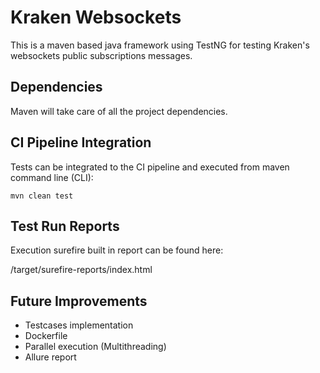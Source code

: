 # Kraken Websockets
This is a maven based java framework using TestNG for testing Kraken's websockets public subscriptions messages.

## Dependencies

Maven will take care of all the project dependencies.

## CI Pipeline Integration

Tests can be integrated to the CI pipeline and executed from maven command line (CLI):
```
mvn clean test
```
## Test Run Reports

Execution surefire built in report can be found here: 

/target/surefire-reports/index.html

## Future Improvements

* Testcases implementation 
* Dockerfile
* Parallel execution (Multithreading)
* Allure report

